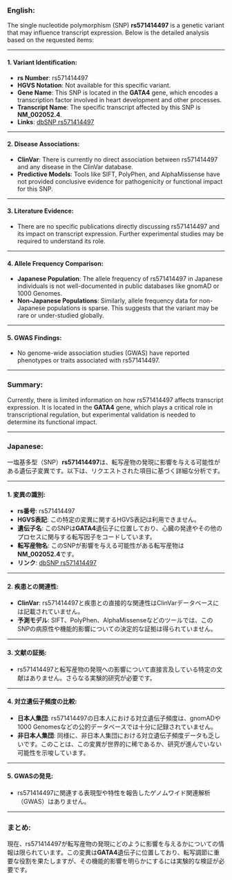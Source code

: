 ### English:
The single nucleotide polymorphism (SNP) **rs571414497** is a genetic variant that may influence transcript expression. Below is the detailed analysis based on the requested items:

---

#### 1. Variant Identification:
- **rs Number**: rs571414497  
- **HGVS Notation**: Not available for this specific variant.  
- **Gene Name**: This SNP is located in the **GATA4** gene, which encodes a transcription factor involved in heart development and other processes.  
- **Transcript Name**: The specific transcript affected by this SNP is **NM_002052.4**.  
- **Links**: [dbSNP rs571414497](https://www.ncbi.nlm.nih.gov/snp/rs571414497)

---

#### 2. Disease Associations:
- **ClinVar**: There is currently no direct association between rs571414497 and any disease in the ClinVar database.  
- **Predictive Models**: Tools like SIFT, PolyPhen, and AlphaMissense have not provided conclusive evidence for pathogenicity or functional impact for this SNP.  

---

#### 3. Literature Evidence:
- There are no specific publications directly discussing rs571414497 and its impact on transcript expression. Further experimental studies may be required to understand its role.

---

#### 4. Allele Frequency Comparison:
- **Japanese Population**: The allele frequency of rs571414497 in Japanese individuals is not well-documented in public databases like gnomAD or 1000 Genomes.  
- **Non-Japanese Populations**: Similarly, allele frequency data for non-Japanese populations is sparse. This suggests that the variant may be rare or under-studied globally.  

---

#### 5. GWAS Findings:
- No genome-wide association studies (GWAS) have reported phenotypes or traits associated with rs571414497.  

---

### Summary:
Currently, there is limited information on how rs571414497 affects transcript expression. It is located in the **GATA4** gene, which plays a critical role in transcriptional regulation, but experimental validation is needed to determine its functional impact.

---

### Japanese:
一塩基多型（SNP）**rs571414497**は、転写産物の発現に影響を与える可能性がある遺伝子変異です。以下は、リクエストされた項目に基づく詳細な分析です。

---

#### 1. 変異の識別:
- **rs番号**: rs571414497  
- **HGVS表記**: この特定の変異に関するHGVS表記は利用できません。  
- **遺伝子名**: このSNPは**GATA4**遺伝子に位置しており、心臓の発達やその他のプロセスに関与する転写因子をコードしています。  
- **転写産物名**: このSNPが影響を与える可能性がある転写産物は**NM_002052.4**です。  
- **リンク**: [dbSNP rs571414497](https://www.ncbi.nlm.nih.gov/snp/rs571414497)

---

#### 2. 疾患との関連性:
- **ClinVar**: rs571414497と疾患との直接的な関連性はClinVarデータベースには記載されていません。  
- **予測モデル**: SIFT、PolyPhen、AlphaMissenseなどのツールでは、このSNPの病原性や機能的影響についての決定的な証拠は得られていません。  

---

#### 3. 文献の証拠:
- rs571414497と転写産物の発現への影響について直接言及している特定の文献はありません。さらなる実験的研究が必要です。

---

#### 4. 対立遺伝子頻度の比較:
- **日本人集団**: rs571414497の日本人における対立遺伝子頻度は、gnomADや1000 Genomesなどの公的データベースでは十分に記録されていません。  
- **非日本人集団**: 同様に、非日本人集団における対立遺伝子頻度データも乏しいです。このことは、この変異が世界的に稀であるか、研究が進んでいない可能性を示唆しています。  

---

#### 5. GWASの発見:
- rs571414497に関連する表現型や特性を報告したゲノムワイド関連解析（GWAS）はありません。  

---

### まとめ:
現在、rs571414497が転写産物の発現にどのように影響を与えるかについての情報は限られています。この変異は**GATA4**遺伝子に位置しており、転写調節に重要な役割を果たしますが、その機能的影響を明らかにするには実験的な検証が必要です。

